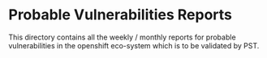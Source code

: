 # Probable Vulnerabilities Reports
This directory contains all the weekly / monthly reports for probable vulnerabilities in the openshift eco-system which is to be validated by PST.
